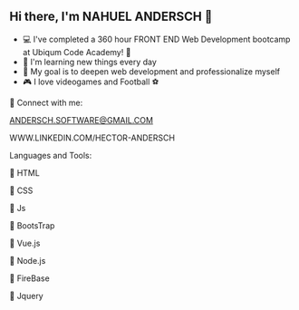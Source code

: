 
## Hi there, I'm NAHUEL ANDERSCH 👋


- :computer: I've completed a 360 hour FRONT END Web Development bootcamp at Ubiqum Code Academy! :scroll:
- :pencil: I'm learning new things every day 
- :pushpin: My goal is to deepen web development and professionalize myself
- :video_game: I love videogames and Football :soccer:

:email: Connect with me:

ANDERSCH.SOFTWARE@GMAIL.COM

WWW.LINKEDIN.COM/HECTOR-ANDERSCH

Languages and Tools:

:white_square_button: HTML

:white_square_button: CSS

:white_square_button: Js

:white_square_button: BootsTrap

:white_square_button: Vue.js

:white_square_button: Node.js

:white_square_button: FireBase

:white_square_button: Jquery





